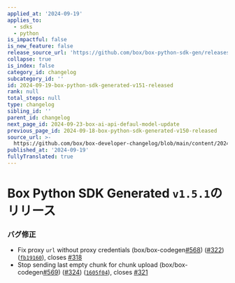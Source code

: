 ```yaml
---
applied_at: '2024-09-19'
applies_to:
  - sdks
  - python
is_impactful: false
is_new_feature: false
release_source_url: 'https://github.com/box/box-python-sdk-gen/releases/tag/v1.5.1'
collapse: true
is_index: false
category_id: changelog
subcategory_id: ''
id: 2024-09-19-box-python-sdk-generated-v151-released
rank: null
total_steps: null
type: changelog
sibling_id: ''
parent_id: changelog
next_page_id: 2024-09-23-box-ai-api-defaul-model-update
previous_page_id: 2024-09-18-box-python-sdk-generated-v150-released
source_url: >-
  https://github.com/box/box-developer-changelog/blob/main/content/2024/09-19-box-python-sdk-generated-v151-released.md
published_at: '2024-09-19'
fullyTranslated: true
---
```

# Box Python SDK Generated `v1.5.1`のリリース

### バグ修正

* Fix proxy `url` without proxy credentials (box/box-codegen[#568][1]) ([#322][2]) ([`fb19160`][3]), closes [#318][4]
* Stop sending last empty chunk for chunk upload (box/box-codegen[#569][5]) ([#324][6]) ([`1605f04`][7]), closes [#321][8]

[1]: https://github.com/box/box-codegen/issues/568

[2]: https://github.com/box/box-codegen/issues/322

[3]: https://github.com/box/box-codegen/commit/fb19160307b58d5f08bb12e0f846d71ff936ad6a

[4]: https://github.com/box/box-codegen/issues/318

[5]: https://github.com/box/box-codegen/issues/569

[6]: https://github.com/box/box-codegen/issues/324

[7]: https://github.com/box/box-codegen/commit/1605f0495994b333e735bc98f28fa714324b75f5

[8]: https://github.com/box/box-codegen/issues/321
